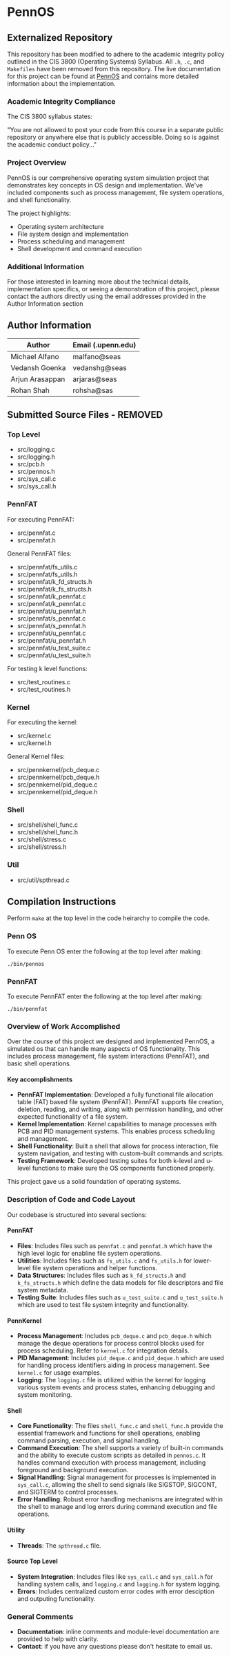 # PennOS

## Externalized Repository

This repository has been modified to adhere to the academic integrity policy outlined in the CIS 3800 (Operating Systems) Syllabus. All `.h`, `.c`, and `Makefiles` have been removed from this repository. The live documentation for this project can be found at [PennOS](https://blank.com) and contains more detailed information about the implementation.

### Academic Integrity Compliance

The CIS 3800 syllabus states:

"You are not allowed to post your code from this course in a separate public repository or anywhere else that is publicly accessible. Doing so is against the academic conduct policy..."

### Project Overview

PennOS is our comprehensive operating system simulation project that demonstrates key concepts in OS design and implementation. We've included components such as process management, file system operations, and shell functionality.

The project highlights:

- Operating system architecture
- File system design and implementation
- Process scheduling and management
- Shell development and command execution

### Additional Information

For those interested in learning more about the technical details, implementation specifics, or seeing a demonstration of this project, please contact the authors directly using the email addresses provided in the Author Information section

## Author Information

| Author          | Email (.upenn.edu) |
|-----------------|---------------------|
| Michael Alfano  | malfano@seas       |
| Vedansh Goenka  | vedanshg@seas      |
| Arjun Arasappan | arjaras@seas       |
| Rohan Shah      | rohsha@sas         |

## Submitted Source Files - REMOVED

### Top Level

- src/logging.c
- src/logging.h
- src/pcb.h
- src/pennos.h
- src/sys_call.c
- src/sys_call.h

### PennFAT

For executing PennFAT:

- src/pennfat.c
- src/pennfat.h

General PennFAT files:

- src/pennfat/fs_utils.c
- src/pennfat/fs_utils.h
- src/pennfat/k_fd_structs.h
- src/pennfat/k_fs_structs.h
- src/pennfat/k_pennfat.c
- src/pennfat/k_pennfat.c
- src/pennfat/u_pennfat.h
- src/pennfat/s_pennfat.c
- src/pennfat/s_pennfat.h
- src/pennfat/u_pennfat.c
- src/pennfat/u_pennfat.h
- src/pennfat/u_test_suite.c
- src/pennfat/u_test_suite.h

For testing k level functions:

- src/test_routines.c
- src/test_routines.h

### Kernel

For executing the kernel:

- src/kernel.c
- src/kernel.h

General Kernel files:

- src/pennkernel/pcb_deque.c
- src/pennkernel/pcb_deque.h
- src/pennkernel/pid_deque.c
- src/pennkernel/pid_deque.h

### Shell

- src/shell/shell_func.c
- src/shell/shell_func.h
- src/shell/stress.c
- src/shell/stress.h

### Util

- src/util/spthread.c

## Compilation Instructions

Perform `make` at the top level in the code heirarchy to compile the code.

### Penn OS

To execute Penn OS enter the following at the top level after making:

`./bin/pennos`

### PennFAT

To execute PennFAT enter the following at the top level after making:

`./bin/pennfat`

### Overview of Work Accomplished

Over the course of this project we designed and implemented PennOS, a simulated os that can handle many aspects of OS functionality. This includes process management, file system interactions (PennFAT), and basic shell operations.

#### Key accomplishments

- **PennFAT Implementation**: Developed a fully functional file allocation table (FAT) based file system (PennFAT). PennFAT supports file creation, deletion, reading, and writing, along with permission handling, and other expected functionality of a file system.
- **Kernel Implementation**: Kernel capabilities to manage processes with PCB and PID management systems. This enables process scheduling and management.
- **Shell Functionality**: Built a shell that allows for process interaction, file system navigation, and testing with custom-built commands and scripts.
- **Testing Framework**: Developed testing suites for both k-level and u-level functions to make sure the OS components functioned properly.

This project gave us a solid foundation of operating systems.

### Description of Code and Code Layout

Our codebase is structured into several sections:

#### PennFAT

- **Files**: Includes files such as `pennfat.c` and `pennfat.h` which have the high level logic for enabline file system operations.
- **Utilities**: Includes files such as `fs_utils.c` and `fs_utils.h` for lower-level file system operations and helper functions.
- **Data Structures**: Includes files such as `k_fd_structs.h` and `k_fs_structs.h` which define the data models for file descriptors and file system metadata.
- **Testing Suite**: Includes files such as `u_test_suite.c` and `u_test_suite.h` which are used to test file system integrity and functionality.

#### PennKernel

- **Process Management**: Includes `pcb_deque.c` and `pcb_deque.h` which manage the deque operations for process control blocks used for process scheduling. Refer to `kernel.c` for integration details.
- **PID Management**: Includes `pid_deque.c` and `pid_deque.h` which are used for handling process identifiers aiding in process management. See `kernel.c` for usage examples.
- **Logging**: The `logging.c` file is utilized within the kernel for logging various system events and process states, enhancing debugging and system monitoring.

#### Shell

- **Core Functionality**: The files `shell_func.c` and `shell_func.h` provide the essential framework and functions for shell operations, enabling command parsing, execution, and signal handling.
- **Command Execution**: The shell supports a variety of built-in commands and the ability to execute custom scripts as detailed in `pennos.c`. It handles command execution with process management, including foreground and background execution.
- **Signal Handling**: Signal management for processes is implemented in `sys_call.c`, allowing the shell to send signals like SIGSTOP, SIGCONT, and SIGTERM to control processes.
- **Error Handling**: Robust error handling mechanisms are integrated within the shell to manage and log errors during command execution and file operations.

#### Utility

- **Threads**: The `spthread.c` file.

#### Source Top Level

- **System Integration**: Includes files like `sys_call.c` and `sys_call.h` for handling system calls, and `logging.c` and `logging.h` for system logging.
- **Errors**: Includes centralized custom error codes with error desciption and outputing functionality.

### General Comments

- **Documentation**: inline comments and module-level documentation are provided to help with clarity.
- **Contact**: if you have any questions please don't hesitate to email us.
